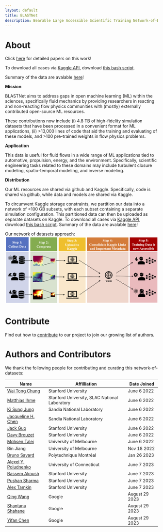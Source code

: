```yaml
---
layout: default
title: BLASTNet
description: Bearable Large Accessible Scientific Training Network-of-Datasets
---
```




# About
Click [here](./cite.html) for detailed papers on this work!

To download all cases via [Kaggle API](./tutorial.html), download [this bash script](./assets/bash/batch_download.sh).

Summary of the data are avalable [here](./datasets.html)!

**Mission**

<!-- BLASTNet 2.0 was developed to provide the researchers in  reacting and non-reacting flow physics communities with high-fidelity simulation datasets in a convenient format for ML applications. With **2.2 TB, 744 full-domain samples, and 34 configurations**, BLASTNet can effectively address these gaps and aid in fostering open/fair ML development within reacting and non-reacting flow physics communities. -->
BLASTNet aims to address gaps in open machine learning (ML) within the sciences, specifically fluid mechanics by providing researchers in reacting and non-reacting flow physics communities with (mostly) externally contributed open-source ML resources. 

These contributions now include (i) 4.8 TB of high-fidelity simulation datasets that have been processed in a convenient format for ML applications, (ii) >13,000 lines of code that aid the training and evaluating of these models, and >100 pre-trained weights in flow physics problems.

**Application**

This data is useful for fluid flows in a wide range of ML applications tied to automotive, propulsion, energy, and the environment. Specifically, scientific engineering tasks related to these domains may include turbulent closure modeling, spatio-temporal modeling, and inverse modeling.

**Distribution**

Our ML resources are shared via github and Kaggle. Specifically, code is shared via github, while data and models are shared via Kaggle.

To circumvent Kaggle storage constraints, we partition our data into a network of <100 GB subsets, with each subset containing  a separate simulation configuration. This partitioned data can then be uploaded as separate datasets on Kaggle. To download all cases via [Kaggle API](./tutorial.html), download [this bash script](./assets/bash/batch_download.sh). Summary of the data are avalable [here](./datasets.html)!

Our network of datasets approach:
![approach](./assets/img/approach.png)

# Contribute
Find out how to [contribute](./contribute.html) to our project to join our growing list of authors.

# Authors and Contributors

We thank the following people for contributing and curating this network-of-datasets:

| Name      | Affilliation | Date Joined |
| ----------| -----------  | ---------- |
| [Wai Tong Chung](https://waitong94.github.io/) | Stanford University   | June 6 2022 |
| [Matthias Ihme](https://web.stanford.edu/group/ihmegroup/cgi-bin/MatthiasIhme/people/matthias-ihme/) | Stanford University, SLAC National Laboratory  | June 6 2022 |
| [Ki Sung Jung](https://scholar.google.com/citations?hl=en&user=BrRefdgAAAAJ)   | Sandia National Laboratory   | June 6 2022 |
| [Jacqueline H. Chen](https://scholar.google.com/citations?user=-YNowMsAAAAJ&hl=en) | Sandia National Laboratory   | June 6 2022 |
| [Jack Guo](https://www.linkedin.com/in/jackguo1/) | Stanford University   | June 6 2022 |
| [Davy Brouzet](https://www.linkedin.com/in/davy-brouzet/) | Stanford University  | June 6 2022 |
| [Mohsen Talei](https://people.eng.unimelb.edu.au/mohsent/) | University of Melbourne | June 6 2022 |
| Bin Jiang | University of Melbourne | Nov 18 2022 |
| [Bruno Savard](https://www.polymtl.ca/expertises/en/savard-bruno) | Polytechnique Montréal | Jan 26 2023 |
| [Alexei Y. Poludnenko](https://me.engr.uconn.edu/blog/faculty/poludnenko-alexei/) | University of Connecticut  | June 7 2023 |
| [Bassem Akoush](https://www.linkedin.com/in/bassem-akoush/) | Stanford University | June 7 2023 |
| [Pushan Sharma](https://www.linkedin.com/in/pushan-sharma-0b327588/) | Stanford University | June 7 2023 |
| [Alex Tamkin](https://www.alextamkin.com) | Stanford University | June 7 2023 |
| [Qing Wang](https://scholar.google.com/citations?user=kuPsonIAAAAJ&hl=en) | Google | August 29 2023 |
| [Shantanu Shahane](https://www.linkedin.com/in/shantanu-shahane) | Google | August 29 2023 |
| [Yifan Chen](https://www.linkedin.com/in/yi-fan-chen-1489666/) | Google | August 29 2023 |






